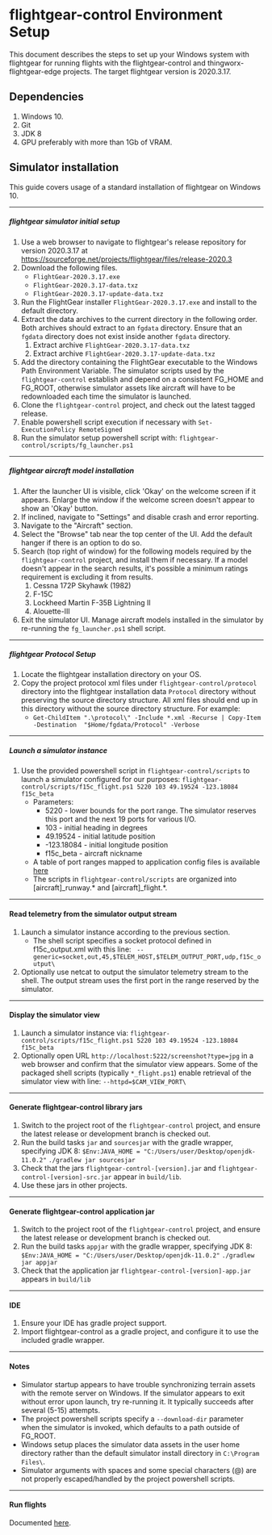 # flightgear-control Environment Setup 
This document describes the steps to set up your Windows system with flightgear for running flights with the flightgear-control and thingworx-flightgear-edge projects. The target flightgear version is 2020.3.17.



## Dependencies ##
1. Windows 10.
1. Git
1. JDK 8
1. GPU preferably with more than 1Gb of VRAM.

## Simulator installation ##
This guide covers usage of a standard installation of flightgear on Windows 10.

----

##### flightgear simulator initial setup #####

1. Use a web browser to navigate to flightgear's release repository for version 2020.3.17 at https://sourceforge.net/projects/flightgear/files/release-2020.3
1. Download the following files.
    * `FlightGear-2020.3.17.exe`
    * `FlightGear-2020.3.17-data.txz`
    * `FlightGear-2020.3.17-update-data.txz`
1. Run the FlightGear installer `FlightGear-2020.3.17.exe` and install to the default directory.
1. Extract the data archives to the current directory in the following order. Both archives should extract to an `fgdata` directory. Ensure that an `fgdata` directory does not exist inside another `fgdata` directory.
    1. Extract archive `FlightGear-2020.3.17-data.txz`
    1. Extract archive `FlightGear-2020.3.17-update-data.txz`
1. Add the directory containing the FlightGear executable to the Windows Path Environment Variable.
    The simulator scripts used by the `flightgear-control` establish and depend on a consistent FG_HOME and FG_ROOT, otherwise simulator assets like aircraft will have to be redownloaded each time the simulator is launched.
1. Clone the `flightgear-control` project, and check out the latest tagged release.
1. Enable powershell script execution if necessary with `Set-ExecutionPolicy RemoteSigned`
1. Run the simulator setup powershell script with:
    `flightgear-control/scripts/fg_launcher.ps1`
    
----

##### flightgear aircraft model installation #####
1. After the launcher UI is visible, click 'Okay' on the welcome screen if it appears. Enlarge the window if the welcome screen doesn't appear to show an 'Okay' button.
1. If inclined, navigate to "Settings" and disable crash and error reporting.
1. Navigate to the "Aircraft" section. 
1. Select the "Browse" tab near the top center of the UI. Add the default hanger if there is an option to do so.
1. Search (top right of window) for the following models required by the `flightgear-control` project, and install them if necessary. If a model doesn't appear in the search results, it's possible a minimum ratings requirement is excluding it from results.
    1. Cessna 172P Skyhawk (1982)
    1. F-15C
    1. Lockheed Martin F-35B Lightning II
    1. Alouette-III
1. Exit the simulator UI. Manage aircraft models installed in the simulator by re-running the `fg_launcher.ps1` shell script.

----

##### flightgear Protocol Setup #####

1. Locate the flightgear installation directory on your OS. 
1. Copy the project protocol xml files under `flightgear-control/protocol` directory into the flightgear installation data `Protocol` directory without preserving the source directory structure. All xml files should end up in this directory without the source directory structure. For example:
	* `Get-ChildItem ".\protocol\" -Include *.xml -Recurse | Copy-Item -Destination  "$Home/fgdata/Protocol" -Verbose`

----

##### Launch a simulator instance #####

1. Use the provided powershell script in `flightgear-control/scripts` to launch a simulator configured for our purposes:
        `flightgear-control/scripts/f15c_flight.ps1 5220 103 49.19524 -123.18084 f15c_beta`
    * Parameters:
        * 5220 - lower bounds for the port range. The simulator reserves this port and the next 19 ports for various I/O.
        * 103 - initial heading in degrees
        * 49.19524 - initial latitude position
        * -123.18084 - initial longitude position
        * f15c_beta - aircraft nickname
    * A table of port ranges mapped to application config files is available [here](PORT_RANGES.md)
    * The scripts in `flightgear-control/scripts` are organized into [aircraft]_runway.* and [aircraft]_flight.*.
    
----
    
#### Read telemetry from the simulator output stream ####

1. Launch a simulator instance according to the previous section.
    * The shell script specifies a socket protocol defined in f15c_output.xml with this line:
        ` --generic=socket,out,45,$TELEM_HOST,$TELEM_OUTPUT_PORT,udp,f15c_output\`
1. Optionally use netcat to output the simulator telemetry stream to the shell. The output stream uses the first port in the range reserved by the simulator.

----

#### Display the simulator view ####

1. Launch a simulator instance via:
    `flightgear-control/scripts/f15c_flight.ps1 5220 103 49.19524 -123.18084 f15c_beta`
1. Optionally open URL `http://localhost:5222/screenshot?type=jpg` in a web browser and confirm that the simulator view appears. Some of the packaged shell scripts (typically `*_flight.ps1`) enable retrieval of the simulator view with line: `--httpd=$CAM_VIEW_PORT\`
    
----
    
#### Generate flightgear-control library jars ####

1. Switch to the project root of the `flightgear-control` project, and ensure the latest release or development branch is checked out.
1. Run the build tasks `jar` and `sourcesjar` with the gradle wrapper, specifying JDK 8:
	`$Env:JAVA_HOME = "C:/Users/user/Desktop/openjdk-11.0.2"`
	`./gradlew jar sourcesjar`
1. Check that the jars `flightgear-control-[version].jar` and `flightgear-control-[version]-src.jar` appear in `build/lib`.
1. Use these jars in other projects.
    
----

#### Generate flightgear-control application jar ####

1. Switch to the project root of the `flightgear-control` project, and ensure the latest release or development branch is checked out.
1. Run the build tasks `appjar` with the gradle wrapper, specifying JDK 8:
	`$Env:JAVA_HOME = "C:/Users/user/Desktop/openjdk-11.0.2"`
	`./gradlew jar appjar`
1. Check that the application jar `flightgear-control-[version]-app.jar` appears in `build/lib`
    
----
    
#### IDE ####

1. Ensure your IDE has gradle project support.
1. Import flightgear-control as a gradle project, and configure it to use the included gradle wrapper.

----

#### Notes ####

* Simulator startup appears to have trouble synchronizing terrain assets with the remote server on Windows. If the simulator appears to exit without error upon launch, try re-running it. It typically succeeds after several (5-15) attempts.
* The project powershell scripts specify a `--download-dir` parameter when the simulator is invoked, which defaults to a path outside of FG_ROOT.
* Windows setup places the simulator data assets in the user home directory rather than the default simulator install directory in `C:\Program Files\`.
* Simulator arguments with spaces and some special characters (@) are not properly escaped/handled by the project powershell scripts. 

----

#### Run flights ####

Documented [here](OPERATION.md).
